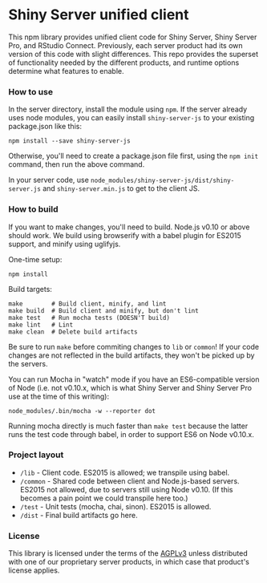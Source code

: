 # Shiny Server unified client

This npm library provides unified client code for Shiny Server, Shiny Server Pro, and RStudio Connect. Previously, each server product had its own version of this code with slight differences. This repo provides the superset of functionality needed by the different products, and runtime options determine what features to enable.

### How to use

In the server directory, install the module using `npm`. If the server already uses node modules, you can easily install `shiny-server-js` to your existing package.json like this:

```
npm install --save shiny-server-js
```

Otherwise, you'll need to create a package.json file first, using the `npm init` command, then run the above command.

In your server code, use `node_modules/shiny-server-js/dist/shiny-server.js` and `shiny-server.min.js` to get to the client JS.

### How to build

If you want to make changes, you'll need to build. Node.js v0.10 or above should work. We build using browserify with a babel plugin for ES2015 support, and minify using uglifyjs.

One-time setup:

```
npm install
```

Build targets:

```
make        # Build client, minify, and lint
make build  # Build client and minify, but don't lint
make test   # Run mocha tests (DOESN'T build)
make lint   # Lint
make clean  # Delete build artifacts
```

Be sure to run `make` before commiting changes to `lib` or `common`! If your code changes are not reflected in the build artifacts, they won't be picked up by the servers.

You can run Mocha in "watch" mode if you have an ES6-compatible version of Node (i.e. not v0.10.x, which is what Shiny Server and Shiny Server Pro use at the time of this writing):

```
node_modules/.bin/mocha -w --reporter dot
```

Running mocha directly is much faster than `make test` because the latter runs the test code through babel, in order to support ES6 on Node v0.10.x.

### Project layout

- `/lib` - Client code. ES2015 is allowed; we transpile using babel.
- `/common` - Shared code between client and Node.js-based servers. ES2015 not allowed, due to servers still using Node v0.10. (If this becomes a pain point we could transpile here too.)
- `/test` - Unit tests (mocha, chai, sinon). ES2015 is allowed.
- `/dist` - Final build artifacts go here.

### License

This library is licensed under the terms of the [AGPLv3](http://www.gnu.org/licenses/agpl-3.0.en.html) unless distributed with one of our proprietary server products, in which case that product's license applies.
